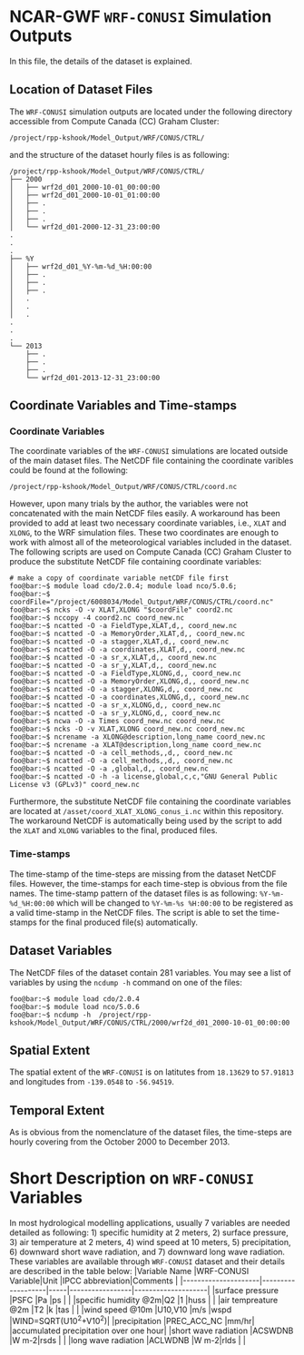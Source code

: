 # NCAR-GWF `WRF-CONUSI` Simulation Outputs

In this file, the details of the dataset is explained.

## Location of Dataset Files
The `WRF-CONUSI` simulation outputs are located under the following directory accessible from Compute Canada (CC) Graham Cluster:
```
/project/rpp-kshook/Model_Output/WRF/CONUS/CTRL/
```
and the structure of the dataset hourly files is as following:
```console
/project/rpp-kshook/Model_Output/WRF/CONUS/CTRL/
├── 2000
│   ├── wrf2d_d01_2000-10-01_00:00:00
│   ├── wrf2d_d01_2000-10-01_01:00:00
│   ├── .
│   ├── .
│   ├── .
│   └── wrf2d_d01-2000-12-31_23:00:00
.
.
.
├── %Y 
│   ├── wrf2d_d01_%Y-%m-%d_%H:00:00
│   ├── .
│   ├── .
│   ├── .
│   .
│   .
│   .
.
.
.
└── 2013
    ├── .
    ├── .
    ├── .
    └── wrf2d_d01-2013-12-31_23:00:00

```

## Coordinate Variables and Time-stamps

### Coordinate Variables
The coordinate variables of the `WRF-CONUSI` simulations are located outside of the main dataset files. The NetCDF file containing the coordinate varibles could be found at the following:
```console
/project/rpp-kshook/Model_Output/WRF/CONUS/CTRL/coord.nc
```
However, upon many trials by the author, the variables were not concatenated with the main NetCDF files easily. A workaround has been provided to add at least two necessary coordinate variables, i.e., `XLAT` and `XLONG`, to the WRF simulation files. These two coordinates are enough to work with almost all of the meteorological variables included in the dataset. The following scripts are used on Compute Canada (CC) Graham Cluster to produce the substitute NetCDF file containing coordinate variables:
```console
# make a copy of coordinate variable netCDF file first
foo@bar:~$ module load cdo/2.0.4; module load nco/5.0.6;
foo@bar:~$ coordFile="/project/6008034/Model_Output/WRF/CONUS/CTRL/coord.nc"
foo@bar:~$ ncks -O -v XLAT,XLONG "$coordFile" coord2.nc
foo@bar:~$ nccopy -4 coord2.nc coord_new.nc 
foo@bar:~$ ncatted -O -a FieldType,XLAT,d,, coord_new.nc 
foo@bar:~$ ncatted -O -a MemoryOrder,XLAT,d,, coord_new.nc 
foo@bar:~$ ncatted -O -a stagger,XLAT,d,, coord_new.nc 
foo@bar:~$ ncatted -O -a coordinates,XLAT,d,, coord_new.nc 
foo@bar:~$ ncatted -O -a sr_x,XLAT,d,, coord_new.nc
foo@bar:~$ ncatted -O -a sr_y,XLAT,d,, coord_new.nc
foo@bar:~$ ncatted -O -a FieldType,XLONG,d,, coord_new.nc 
foo@bar:~$ ncatted -O -a MemoryOrder,XLONG,d,, coord_new.nc 
foo@bar:~$ ncatted -O -a stagger,XLONG,d,, coord_new.nc 
foo@bar:~$ ncatted -O -a coordinates,XLONG,d,, coord_new.nc
foo@bar:~$ ncatted -O -a sr_x,XLONG,d,, coord_new.nc
foo@bar:~$ ncatted -O -a sr_y,XLONG,d,, coord_new.nc
foo@bar:~$ ncwa -O -a Times coord_new.nc coord_new.nc
foo@bar:~$ ncks -O -v XLAT,XLONG coord_new.nc coord_new.nc
foo@bar:~$ ncrename -a XLONG@description,long_name coord_new.nc
foo@bar:~$ ncrename -a XLAT@description,long_name coord_new.nc
foo@bar:~$ ncatted -O -a cell_methods,,d,, coord_new.nc
foo@bar:~$ ncatted -O -a cell_methods,,d,, coord_new.nc
foo@bar:~$ ncatted -O -a ,global,d,, coord_new.nc
foo@bar:~$ ncatted -O -h -a license,global,c,c,"GNU General Public License v3 (GPLv3)" coord_new.nc
```
Furthermore, the substitute NetCDF file containing the coordinate variables are located at `/asset/coord_XLAT_XLONG_conus_i.nc` within this repository. The workaround NetCDF is automatically being used by the script to add the `XLAT` and `XLONG` variables to the final, produced files.

### Time-stamps
The time-stamp of the time-steps are missing from the dataset NetCDF files. However, the time-stamps for each time-step is obvious from the file names. The time-stamp pattern of the dataset files is as following: `%Y-%m-%d_%H:00:00` which will be changed to `%Y-%m-%s %H:00:00` to be registered as a valid time-stamp in the NetCDF files. The script is able to set the time-stamps for the final produced file(s) automatically.

## Dataset Variables
The NetCDF files of the dataset contain 281 variables. You may see a list of variables by using the `ncdump -h`  command on one of the files:
```console
foo@bar:~$ module load cdo/2.0.4
foo@bar:~$ module load nco/5.0.6
foo@bar:~$ ncdump -h  /project/rpp-kshook/Model_Output/WRF/CONUS/CTRL/2000/wrf2d_d01_2000-10-01_00:00:00
```

## Spatial Extent
The spatial extent of the `WRF-CONUSI` is on latitutes from `18.13629` to `57.91813` and longitudes from `-139.0548` to `-56.94519`.

## Temporal Extent
As is obvious from the nomenclature of the dataset files, the time-steps are hourly covering from the October 2000 to December 2013.

# Short Description on `WRF-CONUSI` Variables
In most hydrological modelling applications, usually 7 variables are needed detailed as following: 1) specific humidity at 2 meters, 2) surface pressure, 3) air temperature at 2 meters, 4) wind speed at 10 meters, 5) precipitation, 6) downward short wave radiation, and 7) downward long wave radiation. These variables are available through `WRF-CONUSI` dataset and their details are described in the table below:
|Variable Name        |WRF-CONUSI Variable|Unit |IPCC abbreviation|Comments            |
|---------------------|-------------------|-----|-----------------|--------------------|
|surface pressure     |PSFC               |Pa   |ps               |                    |
|specific humidity @2m|Q2                 |1    |huss             |                    |
|air tempreature @2m  |T2                 |k    |tas              |                    |
|wind speed @10m      |U10,V10            |m/s  |wspd             |WIND=SQRT(U10<sup>2</sup>+V10<sup>2</sup>)|
|precipitation        |PREC_ACC_NC        |mm/hr|                 |accumulated precipitation over one hour|
|short wave radiation |ACSWDNB            |W m-2|rsds             |                    |
|long wave radiation  |ACLWDNB            |W m-2|rlds             |                    |
